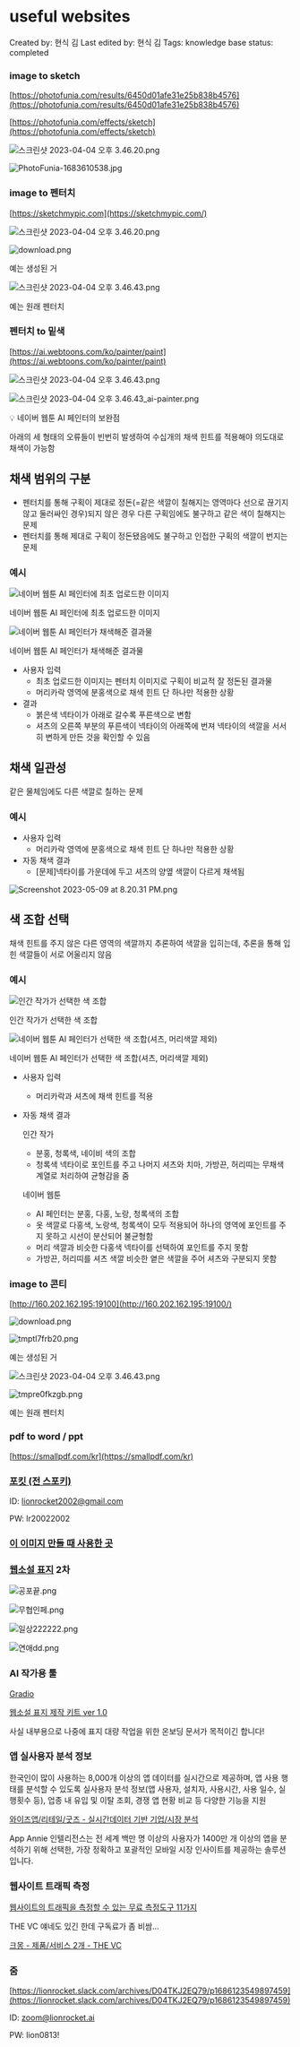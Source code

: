 # useful websites

Created by: 현식 김
Last edited by: 현식 김
Tags: knowledge base
status: completed

### image to sketch

[https://photofunia.com/results/6450d01afe31e25b838b4576](https://photofunia.com/results/6450d01afe31e25b838b4576)

[https://photofunia.com/effects/sketch](https://photofunia.com/effects/sketch)

![스크린샷 2023-04-04 오후 3.46.20.png](useful%20websites%20b54dbf0e8b734bf3bbfc2958cc4d8aad/%25E1%2584%2589%25E1%2585%25B3%25E1%2584%258F%25E1%2585%25B3%25E1%2584%2585%25E1%2585%25B5%25E1%2586%25AB%25E1%2584%2589%25E1%2585%25A3%25E1%2586%25BA_2023-04-04_%25E1%2584%258B%25E1%2585%25A9%25E1%2584%2592%25E1%2585%25AE_3.46.20.png)

![PhotoFunia-1683610538.jpg](useful%20websites%20b54dbf0e8b734bf3bbfc2958cc4d8aad/PhotoFunia-1683610538.jpg)

### image to 펜터치

[https://sketchmypic.com](https://sketchmypic.com/)

![스크린샷 2023-04-04 오후 3.46.20.png](useful%20websites%20b54dbf0e8b734bf3bbfc2958cc4d8aad/%25E1%2584%2589%25E1%2585%25B3%25E1%2584%258F%25E1%2585%25B3%25E1%2584%2585%25E1%2585%25B5%25E1%2586%25AB%25E1%2584%2589%25E1%2585%25A3%25E1%2586%25BA_2023-04-04_%25E1%2584%258B%25E1%2585%25A9%25E1%2584%2592%25E1%2585%25AE_3.46.20%201.png)

![download.png](useful%20websites%20b54dbf0e8b734bf3bbfc2958cc4d8aad/download.png)

예는 생성된 거

![스크린샷 2023-04-04 오후 3.46.43.png](useful%20websites%20b54dbf0e8b734bf3bbfc2958cc4d8aad/%25E1%2584%2589%25E1%2585%25B3%25E1%2584%258F%25E1%2585%25B3%25E1%2584%2585%25E1%2585%25B5%25E1%2586%25AB%25E1%2584%2589%25E1%2585%25A3%25E1%2586%25BA_2023-04-04_%25E1%2584%258B%25E1%2585%25A9%25E1%2584%2592%25E1%2585%25AE_3.46.43.png)

예는 원래 펜터치

### 펜터치 to 밑색

[https://ai.webtoons.com/ko/painter/paint](https://ai.webtoons.com/ko/painter/paint)

![스크린샷 2023-04-04 오후 3.46.43.png](useful%20websites%20b54dbf0e8b734bf3bbfc2958cc4d8aad/%25E1%2584%2589%25E1%2585%25B3%25E1%2584%258F%25E1%2585%25B3%25E1%2584%2585%25E1%2585%25B5%25E1%2586%25AB%25E1%2584%2589%25E1%2585%25A3%25E1%2586%25BA_2023-04-04_%25E1%2584%258B%25E1%2585%25A9%25E1%2584%2592%25E1%2585%25AE_3.46.43.png)

![스크린샷 2023-04-04 오후 3.46.43_ai-painter.png](useful%20websites%20b54dbf0e8b734bf3bbfc2958cc4d8aad/%25E1%2584%2589%25E1%2585%25B3%25E1%2584%258F%25E1%2585%25B3%25E1%2584%2585%25E1%2585%25B5%25E1%2586%25AB%25E1%2584%2589%25E1%2585%25A3%25E1%2586%25BA_2023-04-04_%25E1%2584%258B%25E1%2585%25A9%25E1%2584%2592%25E1%2585%25AE_3.46.43_ai-painter.png)

<aside>
💡 네이버 웹툰 AI 페인터의 보완점

</aside>

아래의 세 형태의 오류들이 빈번히 발생하여 수십개의 채색 힌트를 적용해야 의도대로 채색이 가능함

## 채색 범위의 구분

- 펜터치를 통해 구획이 제대로 정돈(=같은 색깔이 칠해지는 영역마다 선으로 끊기지 않고 둘러싸인 경우)되지 않은 경우 다른 구획임에도 불구하고 같은 색이 칠해지는 문제
- 펜터치를 통해 제대로 구획이 정돈됐음에도 불구하고 인접한 구획의 색깔이 번지는 문제

### 예시

![네이버 웹툰 AI 페인터에 최초 업로드한 이미지](useful%20websites%20b54dbf0e8b734bf3bbfc2958cc4d8aad/%25E1%2584%2589%25E1%2585%25B3%25E1%2584%258F%25E1%2585%25B3%25E1%2584%2585%25E1%2585%25B5%25E1%2586%25AB%25E1%2584%2589%25E1%2585%25A3%25E1%2586%25BA_2023-04-04_%25E1%2584%258B%25E1%2585%25A9%25E1%2584%2592%25E1%2585%25AE_3.46.43.png)

네이버 웹툰 AI 페인터에 최초 업로드한 이미지

![네이버 웹툰 AI 페인터가 채색해준 결과물](useful%20websites%20b54dbf0e8b734bf3bbfc2958cc4d8aad/Screenshot_2023-05-09_at_8.20.31_PM.png)

네이버 웹툰 AI 페인터가 채색해준 결과물

- 사용자 입력
    - 최초 업로드한 이미지는 펜터치 이미지로 구획이 비교적 잘 정돈된 결과물
    - 머리카락 영역에 분홍색으로 채색 힌트 단 하나만 적용한 상황
- 결과
    - 붉은색 넥타이가 아래로 갈수록 푸른색으로 변함
    - 셔츠의 오른쪽 부분의 푸른색이 넥타이의 아래쪽에 번져 넥타이의 색깔을 서서히 변하게 만든 것을 확인할 수 있음

## 채색 일관성

같은 물체임에도 다른 색깔로 칠하는 문제

### 예시

- 사용자 입력
    - 머리카락 영역에 분홍색으로 채색 힌트 단 하나만 적용한 상황
- 자동 채색 결과
    - [문제]넥타이를 가운데에 두고 셔츠의 양옆 색깔이 다르게 채색됨

![Screenshot 2023-05-09 at 8.20.31 PM.png](useful%20websites%20b54dbf0e8b734bf3bbfc2958cc4d8aad/Screenshot_2023-05-09_at_8.20.31_PM.png)

## 색 조합 선택

채색 힌트를 주지 않은 다른 영역의 색깔까지 추론하여 색깔을 입히는데, 추론을 통해 입힌 색깔들이 서로 어울리지 않음

### 예시

![인간 작가가 선택한 색 조합](useful%20websites%20b54dbf0e8b734bf3bbfc2958cc4d8aad/%25E1%2584%2589%25E1%2585%25B3%25E1%2584%258F%25E1%2585%25B3%25E1%2584%2585%25E1%2585%25B5%25E1%2586%25AB%25E1%2584%2589%25E1%2585%25A3%25E1%2586%25BA_2023-04-04_%25E1%2584%258B%25E1%2585%25A9%25E1%2584%2592%25E1%2585%25AE_3.46.20.png)

인간 작가가 선택한 색 조합

![네이버 웹툰 AI 페인터가 선택한 색 조합(셔츠, 머리색깔 제외)](useful%20websites%20b54dbf0e8b734bf3bbfc2958cc4d8aad/Screenshot_2023-05-09_at_8.46.17_PM.png)

네이버 웹툰 AI 페인터가 선택한 색 조합(셔츠, 머리색깔 제외)

- 사용자 입력
    - 머리카락과 셔츠에 채색 힌트를 적용
- 자동 채색 결과
    
    인간 작가
    
    - 분홍, 청록색, 네이비 색의 조합
    - 청록색 넥타이로 포인트를 주고 나머지 셔츠와 치마, 가방끈, 허리띠는 무채색 계열로 처리하여 균형감을 줌
    
    네이버 웹툰 
    
    - AI 페인터는 분홍, 다홍, 노랑, 청록색의 조합
    - 옷 색깔로 다홍색, 노랑색, 청록색이 모두 적용되어 하나의 영역에 포인트를 주지 못하고 시선이 분산되어 불균형함
    - 머리 색깔과 비슷한 다홍색 넥타이를 선택하여 포인트를 주지 못함
    - 가방끈, 허리띠를 셔츠 색깔 비슷한 옅은 색깔을 주어 셔츠와 구분되지 못함

### image to 콘티

[http://160.202.162.195:19100](http://160.202.162.195:19100/)

![download.png](useful%20websites%20b54dbf0e8b734bf3bbfc2958cc4d8aad/download.png)

![tmptl7frb20.png](useful%20websites%20b54dbf0e8b734bf3bbfc2958cc4d8aad/tmptl7frb20.png)

예는 생성된 거

![스크린샷 2023-04-04 오후 3.46.43.png](useful%20websites%20b54dbf0e8b734bf3bbfc2958cc4d8aad/%25E1%2584%2589%25E1%2585%25B3%25E1%2584%258F%25E1%2585%25B3%25E1%2584%2585%25E1%2585%25B5%25E1%2586%25AB%25E1%2584%2589%25E1%2585%25A3%25E1%2586%25BA_2023-04-04_%25E1%2584%258B%25E1%2585%25A9%25E1%2584%2592%25E1%2585%25AE_3.46.43.png)

![tmpre0fkzgb.png](useful%20websites%20b54dbf0e8b734bf3bbfc2958cc4d8aad/tmpre0fkzgb.png)

예는 원래 펜터치

### pdf to word / ppt

[https://smallpdf.com/kr](https://smallpdf.com/kr)

### [포킷 (전 스포키)](https://pokeit.ai)

ID: [lionrocket2002@gmail.com](mailto:lionrocket2002@gmail.com)

PW: lr20022002

### [이 이미지 만들 때 사용한 곳](http://103.249.28.204:19100)

### [웹소설 표지](https://lionrocket.slack.com/archives/C050R41UPGD/p1685524625875729?thread_ts=1683709732.699599&cid=C050R41UPGD) 2차

![공포끝.png](%5Bimages%5D%E1%84%89%E1%85%B5%E1%84%8B%E1%85%A7%E1%86%AB%E1%84%89%E1%85%A1%E1%84%8C%E1%85%B5%E1%86%AB%E1%84%83%E1%85%B3%E1%86%AF%206df0007d14a94752adf9e5c5e0328968/%25E1%2584%2580%25E1%2585%25A9%25E1%2586%25BC%25E1%2584%2591%25E1%2585%25A9%25E1%2584%2581%25E1%2585%25B3%25E1%2587%2580.png)

![무협인페.png](%5Bimages%5D%E1%84%89%E1%85%B5%E1%84%8B%E1%85%A7%E1%86%AB%E1%84%89%E1%85%A1%E1%84%8C%E1%85%B5%E1%86%AB%E1%84%83%E1%85%B3%E1%86%AF%206df0007d14a94752adf9e5c5e0328968/%25E1%2584%2586%25E1%2585%25AE%25E1%2584%2592%25E1%2585%25A7%25E1%2586%25B8%25E1%2584%258B%25E1%2585%25B5%25E1%2586%25AB%25E1%2584%2591%25E1%2585%25A6.png)

![일상222222.png](%5Bimages%5D%E1%84%89%E1%85%B5%E1%84%8B%E1%85%A7%E1%86%AB%E1%84%89%E1%85%A1%E1%84%8C%E1%85%B5%E1%86%AB%E1%84%83%E1%85%B3%E1%86%AF%206df0007d14a94752adf9e5c5e0328968/%25E1%2584%258B%25E1%2585%25B5%25E1%2586%25AF%25E1%2584%2589%25E1%2585%25A1%25E1%2586%25BC222222.png)

![연애dd.png](%5Bimages%5D%E1%84%89%E1%85%B5%E1%84%8B%E1%85%A7%E1%86%AB%E1%84%89%E1%85%A1%E1%84%8C%E1%85%B5%E1%86%AB%E1%84%83%E1%85%B3%E1%86%AF%206df0007d14a94752adf9e5c5e0328968/%25E1%2584%258B%25E1%2585%25A7%25E1%2586%25AB%25E1%2584%258B%25E1%2585%25A2dd.png)

### AI 작가용 툴

[Gradio](https://oil-handbook2-emphasize.lionrocket.ai/)

[웹소설 표지 제작 키트 ver 1.0](https://www.notion.so/ver-1-0-6840199bff364f91bbbff2a9e0aee5ac?pvs=21) 

사실 내부용으로 나중에 표지 대량 작업을 위한 온보딩 문서가 목적이긴 합니다!

### 앱 실사용자 분석 정보

한국인이 많이 사용하는 8,000개 이상의 앱 데이터를 실시간으로 제공하며, 앱 사용 행태를 분석할 수 있도록 실사용자 분석 정보(앱 사용자, 설치자, 사용시간, 사용 일수, 실행횟수 등), 업종 내 유입 및 이탈 조회, 경쟁 앱 현황 비교 등 다양한 기능을 지원

[와이즈앱/리테일/굿즈 - 실시간데이터 기반 기업/시장 분석](https://www.wiseapp.co.kr/)

App Annie 인텔리전스는 전 세계 백만 명 이상의 사용자가 1400만 개 이상의 앱을 분석하기 위해 선택한, 가장 정확하고 포괄적인 모바일 시장 인사이트를 제공하는 솔루션입니다.

[](https://go.appannie.com/THE_VC_KR.html?utm_source=the-vc&utm_medium=partnership&utm_campaign=apac-kr-partnerships-202107-the-vc-redirection&utm_content=partner-&sfdcid=7016F000002So9z)

### 웹사이트 트래픽 측정

[웹사이트의 트래픽을 측정할 수 있는 무료 측정도구 11가지](https://noa-xyz.tistory.com/48)

THE VC 얘네도 있긴 한데 구독료가 좀 비쌈…

[크몽 - 제품/서비스 2개 - THE VC](https://thevc.kr/kmong/products)

### 줌

[https://lionrocket.slack.com/archives/D04TKJ2EQ79/p1686123549897459](https://lionrocket.slack.com/archives/D04TKJ2EQ79/p1686123549897459)

ID: [zoom@lionrocket.ai](mailto:zoom@lionrocket.ai)

PW: lion0813!